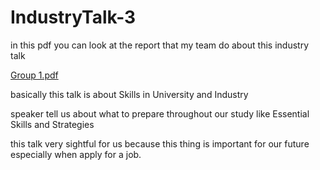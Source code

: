 # IndustryTalk-3

in this pdf you can look at the report that my team do about this industry talk

[Group 1.pdf](https://github.com/user-attachments/files/18389411/Group.1.pdf)

basically this talk is about  Skills in University and Industry 

speaker tell us about what to prepare throughout our study like Essential Skills and Strategies 

this talk very sightful for us because this thing is important for our future especially when apply for a job.
